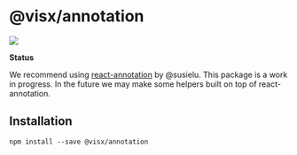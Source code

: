 # @visx/annotation

<p>
  <a title="@visx/annotation npm downloads" href="https://www.npmjs.com/package/@visx/annotation">
    <img src="https://img.shields.io/npm/dm/@visx/annotation.svg?style=flat-square" />
  </a>
</p>

**Status**

We recommend using [react-annotation](http://react-annotation.susielu.com/) by @susielu. This
package is a work in progress. In the future we may make some helpers built on top of
react-annotation.

## Installation

```
npm install --save @visx/annotation
```
